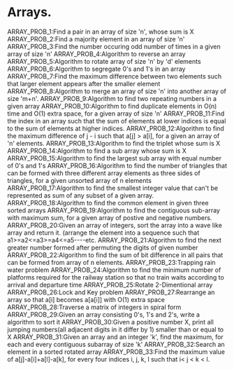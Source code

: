# Arrays.

ARRAY_PROB_1:Find a pair in an array of size 'n', whose sum is X
ARRAY_PROB_2:Find a majority element in an array of size 'n'
ARRAY_PROB_3:Find the number occuring odd number of times in a given array of size 'n'
ARRAY_PROB_4:Algorithm to reverse an array
ARRAY_PROB_5:Algorithm to rotate array of size 'n' by 'd' elements
ARRAY_PROB_6:Algorithm to segregate 0's and 1's in an array
ARRAY_PROB_7:Find the maximum difference between two elements such that larger element appears after the smaller element
ARRAY_PROB_8:Algorithm to merge an array of size 'n' into another array of size 'm+n'.
ARRAY_PROB_9:Algorithm to find two repeating numbers in a given array
ARRAY_PROB_10:Algorithm to find duplicate elements in O(n) time and O(1) extra space, for a given array of size 'n'
ARRAY_PROB_11:Find the index in an array such that the sum of elements at lower indices is equal to the sum of elements at higher indices.
ARRAY_PROB_12:Algorithm to find the maximum difference of j - i such that a[j] > a[i], for a given an array of 'n' elements.
ARRAY_PROB_13:Algorithm to find the triplet whose sum is X
ARRAY_PROB_14:Algorithm to find a sub array whose sum is X
ARRAY_PROB_15:Algorithm to find the largest sub array with equal number of 0's and 1's
ARRAY_PROB_16:Algorithm to find the number of triangles that can be formed with three different array elements as three sides of triangles, for a given unsorted array of n elements
ARRAY_PROB_17:Algorithm to find the smallest integer value that can't be represented as sum of any subset of a given array.
ARRAY_PROB_18:Algorithm to find the common element in given three sorted arrays
ARRAY_PROB_19:Algorithm to find the contiguous sub-array with maximum sum, for a given array of postive and negative numbers.
ARRAY_PROB_20:Given an array of integers, sort the array into a wave like array and return it. (arrange the element into a sequence such that a1>=a2<=a3>=a4<=a5----etc.
ARRAY_PROB_21:Algorithm to find the next greater number formed after permuting the digits of given number
ARRAY_PROB_22:Algorithm to find the sum of bit difference in all pairs that can be formed from array of n elements.
ARRAY_PROB_23:Trapping rain water problem
ARRAY_PROB_24:Algorithm to find the minimum number of platforms required for the railway station so that no train waits according to arrival and departure time
ARRAY_PROB_25:Rotate 2-Dimentional array
ARRAY_PROB_26:Lock and Key problem
ARRAY_PROB_27:Rearrange an array so that a[i] becomes a[a[i]] with O(1) extra space
ARRAY_PROB_28:Traverse a matrix of integers in spiral form
ARRAY_PROB_29:Given an array consisting 0's, 1's and 2's, write a algorithm to sort it
ARRAY_PROB_30:Given a positive number X, print all jumping numbers(all adjacent digits in it differ by 1) smaller than or equal to X
ARRAY_PROB_31:Given an array and an integer 'k', find the maximum, for each and every contiguous subarray of size 'k'
ARRAY_PROB_32:Search an element in a sorted rotated array
ARRAY_PROB_33:Find the maximum value of a[j]-a[i]+a[l]-a[k], for every four indices i, j, k, l such that i< j < k < l.
